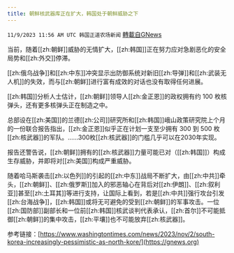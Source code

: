 ```yaml
---
title: 朝鲜核武器库正在扩大，韩国处于朝鲜威胁之下
---
```

`11/9/2023 11:56 AM UTC 韩国正道农场新闻` [轉載自GNews](https://gnews.org/articles/1949237)



当前，随着[[zh:朝鲜]]威胁的无情扩大，[[zh:韩国]]正在努力应对急剧恶化的安全局势和[[zh:外交]]停滞。

[[zh:俄乌战争]]和[[zh:中东]]冲突显示出防御系统对新旧[[zh:导弹]]和[[zh:武装无人机]]的失效，而与[[zh:朝鲜]]进行富有成效的对话也没有取得任何进展。

  

[[zh:韩国]]分析人士估计，[[zh:朝鲜]]领导人[[zh:金正恩]]的政权拥有约 100 枚核弹头，还有更多核弹头正在制造之中。

  

总部设在[[zh:美国]]的兰德[[zh:公司]]研究所和[[zh:韩国]]峨山政策研究院上个月的一份联合报告指出，[[zh:金正恩]]似乎正在计划一支至少拥有 300 到 500 枚[[zh:核武器]]的军队。......300枚[[zh:核武器]]的门槛几乎可以在2030年实现。

报告还警告说，[[zh:朝鲜]]拥有的[[zh:核武器]]力量可能已对（[[zh:韩国]]）构成生存威胁，并即将对[[zh:美国]]构成严重威胁。

  

随着哈马斯袭击[[zh:以色列]]的引起的[[zh:中东]]战局不断扩大，由[[zh:中共]]牵头，[[zh:朝鲜]]、[[zh:俄罗斯]]加入的邪恶轴心在背后对[[zh:伊朗]]、[[zh:叙利亚]]甚至[[zh:土耳其]]等进行支持，让国际上看到，若是[[zh:中共]]强行攻台引发[[zh:台海战争]]，[[zh:韩国]]或将无可避免的受到[[zh:朝鲜]]的军事攻击。一位[[zh:国防部]]副部长和一位前[[zh:韩国]]核武谈判代表承认，[[zh:首尔]]不可能抵御[[zh:朝鲜]]的集中攻击，[[zh:平壤]]也不可能放弃[[zh:核武器]]。

参考链接：[https://www.washingtontimes.com/news/2023/nov/2/south-korea-increasingly-pessimistic-as-north-kore/](https://gnews.org)
